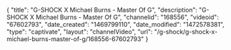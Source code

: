 {
    "title": "G-SHOCK X Michael Burns - Master Of G",
    "description": "G-SHOCK X Michael Burns - Master Of G",
    "channelid": "168556",
    "videoid": "67602793",
    "date_created": "1469799110",
    "date_modified": "1472578381",
    "type": "captivate",
    "layout": "channelVideo",
    "url": "\/g-shock\/g-shock-x-michael-burns-master-of-g\/168556-67602793"
}